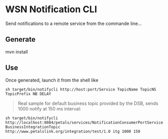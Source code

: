 # WSN Notification CLI

Send notifications to a remote service from the commande line...

## Generate

mvn install

## Use

Once generated, launch it from the shell like

	sh target/bin/notifycli http://host:port/Service TopicName TopicNS TopicPrefix NB DELAY
	
> Real sample for default business topic provided by the DSB, sends 1000 notify at 150 ms interval:

	sh target/bin/notifycli http://localhost:8084/petals/services/NotificationConsumerPortService BusinessIntegrationTopic http://www.petalslink.org/integration/test/1.0 itg 1000 150
